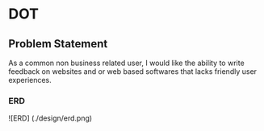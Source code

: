 # DOT

## Problem Statement 
As a common non business related user, I would like the ability to write feedback on websites and or web based softwares that lacks friendly user experiences. 

### ERD
![ERD] (./design/erd.png) 
